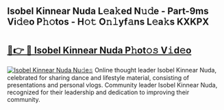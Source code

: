 ## Isobel Kinnear Nuda L𝚎a𝚔ed N𝚞𝚍e - Part-9ms Vi𝚍𝚎o P𝚑𝚘tos - H𝚘𝚝 O𝚗𝚕yf𝚊ns L𝚎a𝚔s KXKPX

# <h2><a href="http://kfcmp0r.oniu.top/?m=Isobel+Kinnear+Nuda">🔗👉 🔴 Isobel Kinnear Nuda P𝚑ot𝚘𝚜 V𝚒d𝚎o</a></h2>

[![Isobel Kinnear Nuda Nu𝚍e𝚜](https://i.imgur.com/0qMVB7G.gif)](http://kfcmp0r.oniu.top/?m=Isobel+Kinnear+Nuda)
Online thought leader Isobel Kinnear Nuda, celebrated for sharing dance and lifestyle material, consisting of presentations and personal vlogs. Community leader Isobel Kinnear Nuda, recognized for their leadership and dedication to improving their community.  
